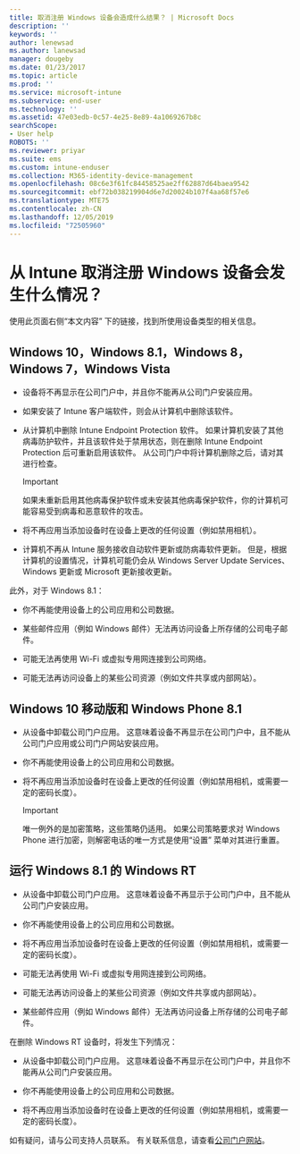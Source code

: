 ```yaml
---
title: 取消注册 Windows 设备会造成什么结果？ | Microsoft Docs
description: ''
keywords: ''
author: lenewsad
ms.author: lanewsad
manager: dougeby
ms.date: 01/23/2017
ms.topic: article
ms.prod: ''
ms.service: microsoft-intune
ms.subservice: end-user
ms.technology: ''
ms.assetid: 47e03edb-0c57-4e25-8e89-4a1069267b8c
searchScope:
- User help
ROBOTS: ''
ms.reviewer: priyar
ms.suite: ems
ms.custom: intune-enduser
ms.collection: M365-identity-device-management
ms.openlocfilehash: 08c6e3f61fc84458525ae2ff62887d64baea9542
ms.sourcegitcommit: ebf72b038219904d6e7d20024b107f4aa68f57e6
ms.translationtype: MTE75
ms.contentlocale: zh-CN
ms.lasthandoff: 12/05/2019
ms.locfileid: "72505960"
---
```

# <a name="what-happens-if-you-unenroll-your-windows-device-from-intune"></a>从 Intune 取消注册 Windows 设备会发生什么情况？

使用此页面右侧“本文内容”  下的链接，找到所使用设备类型的相关信息。


## <a name="windows-10-windows-81-windows-8-windows-7-windows-vista"></a>Windows 10，Windows 8.1，Windows 8，Windows 7，Windows Vista

- 设备将不再显示在公司门户中，并且你不能再从公司门户安装应用。

- 如果安装了 Intune 客户端软件，则会从计算机中删除该软件。

- 从计算机中删除 Intune Endpoint Protection 软件。 如果计算机安装了其他病毒防护软件，并且该软件处于禁用状态，则在删除 Intune Endpoint Protection 后可重新启用该软件。 从公司门户中将计算机删除之后，请对其进行检查。

    > [!IMPORTANT]
    > 如果未重新启用其他病毒保护软件或未安装其他病毒保护软件，你的计算机可能容易受到病毒和恶意软件的攻击。

- 将不再应用当添加设备时在设备上更改的任何设置（例如禁用相机）。

- 计算机不再从 Intune 服务接收自动软件更新或防病毒软件更新。 但是，根据计算机的设置情况，计算机可能仍会从 Windows Server Update Services、Windows 更新或 Microsoft 更新接收更新。

此外，对于 Windows 8.1：

- 你不再能使用设备上的公司应用和公司数据。

- 某些邮件应用（例如 Windows 邮件）无法再访问设备上所存储的公司电子邮件。

- 可能无法再使用 Wi-Fi 或虚拟专用网连接到公司网络。

- 可能无法再访问设备上的某些公司资源（例如文件共享或内部网站）。

## <a name="windows-10-mobile-and-windows-phone-81"></a>Windows 10 移动版和 Windows Phone 8.1

- 从设备中卸载公司门户应用。 这意味着设备不再显示在公司门户中，且不能从公司门户应用或公司门户网站安装应用。

- 你不再能使用设备上的公司应用和公司数据。

- 将不再应用当添加设备时在设备上更改的任何设置（例如禁用相机，或需要一定的密码长度）。

    > [!IMPORTANT]
    > 唯一例外的是加密策略，这些策略仍适用。 如果公司策略要求对 Windows Phone 进行加密，则解密电话的唯一方式是使用“设置”  菜单对其进行重置。

## <a name="windows-rt-running-windows-81"></a>运行 Windows 8.1 的 Windows RT

- 从设备中卸载公司门户应用。 这意味着设备不再显示于公司门户中，且不能从公司门户安装应用。

- 你不再能使用设备上的公司应用和公司数据。

- 将不再应用当添加设备时在设备上更改的任何设置（例如禁用相机，或需要一定的密码长度）。

- 可能无法再使用 Wi-Fi 或虚拟专用网连接到公司网络。

- 可能无法再访问设备上的某些公司资源（例如文件共享或内部网站）。

- 某些邮件应用（例如 Windows 邮件）无法再访问设备上所存储的公司电子邮件。

在删除 Windows RT 设备时，将发生下列情况：

- 从设备中卸载公司门户应用。 这意味着设备不再显示在公司门户中，并且你不能再从公司门户安装应用。

- 你不再能使用设备上的公司应用和公司数据。

- 将不再应用当添加设备时在设备上更改的任何设置（例如禁用相机，或需要一定的密码长度）。

如有疑问，请与公司支持人员联系。 有关联系信息，请查看[公司门户网站](https://go.microsoft.com/fwlink/?linkid=2010980)。
